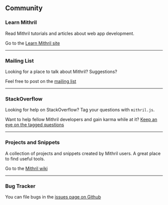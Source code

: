 ## Community

### Learn Mithril

Read Mithril tutorials and articles about web app development.

Go to the [Learn Mithril site](http://lhorie.github.io/mithril-blog)

---

### Mailing List

Looking for a place to talk about Mithril? Suggestions?

Feel free to post on the [mailing list](https://groups.google.com/forum/#!forum/mithriljs)

---

### StackOverflow

Looking for help on StackOverflow? Tag your questions with `mithril.js`.

Want to help fellow Mithril developers and gain karma while at it? [Keep an eye on the tagged questions](http://stackoverflow.com/questions/tagged/mithril.js)

---

### Projects and Snippets

A collection of projects and snippets created by Mithril users. A great place to find useful tools.

Go to the [Mithril wiki](https://github.com/lhorie/mithril.js/wiki/Community-Projects-and-Snippets)

---

### Bug Tracker

You can file bugs in the [issues page on Github](https://github.com/lhorie/mithril.js/issues?state=open)